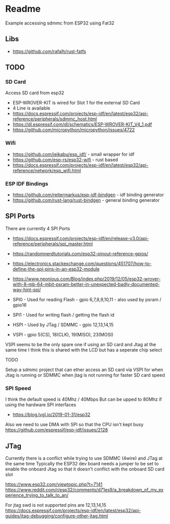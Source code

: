 # Readme

Example accessing sdmmc from ESP32 using Fat32

## Libs

  * https://github.com/rafalh/rust-fatfs

## TODO

### SD Card

Access SD card from esp32

  * ESP-WROVER-KIT is wired for Slot 1 for the external SD Card
  * 4 Line is available
  * https://docs.espressif.com/projects/esp-idf/en/latest/esp32/api-reference/peripherals/sdmmc_host.html
  * https://dl.espressif.com/dl/schematics/ESP-WROVER-KIT_V4_1.pdf
  * https://github.com/micropython/micropython/issues/4722

### Wifi

  * https://github.com/jeikabu/esp_idf/ - small wrapper for idf
  * https://github.com/esp-rs/esp32-wifi - rust based
  * https://docs.espressif.com/projects/esp-idf/en/latest/esp32/api-reference/network/esp_wifi.html

### ESP IDF Bindings

  * https://github.com/reitermarkus/esp-idf-bindgen - idf binding generator
  * https://github.com/rust-lang/rust-bindgen - general binding generator


## SPI Ports

There are currently 4 SPI Ports

  * https://docs.espressif.com/projects/esp-idf/en/release-v3.0/api-reference/peripherals/spi_master.html
  * https://randomnerdtutorials.com/esp32-pinout-reference-gpios/
  * https://electronics.stackexchange.com/questions/451707/how-to-define-the-spi-pins-in-an-esp32-module
  * https://www.neonious.com/Blog/index.php/2019/12/05/esp32-wrover-with-8-mb-64-mbit-psram-better-in-unexpected-badly-documented-way-hint-spi/

  * SPI0 - Used for reading Flash - gpio 6,7,8,9,10,11 - also used by psram / gpio16
  * SPI1 - Used for writing flash / getting the flash id
  * HSPI - Used by JTag / SDMMC - gpio 12,13,14,15
  * VSPI - gpio 5(CS), 18(CLK), 19(MISO), 23(MOSI)

VSPI seems to be the only spare one if using an SD card and Jtag at the same time
I think this is shared with the LCD but has a seperate chip select


TODO

Setup a sdmmc project that can ether access an SD card via VSPI for when Jtag is running
or SDMMC when jtag is not running for faster SD card speed


### SPI Speed

I think the default speed is 40Mhz / 40Mbps
But can be upped to 80Mhz if using the hardware SPI interfaces

  * https://blog.lvgl.io/2019-01-31/esp32

Also we need to use DMA with SPI so that the CPU isn't kept busy
https://github.com/espressif/esp-idf/issues/2128


## JTag

Currently there is a conflict while trying to use SDMMC (4wire) and JTag at the same time
Typically the ESP32 dev board needs a jumper to be set to enable the onboard Jtag so that it doesn't conflict with the onboard SD card slot

https://www.esp32.com/viewtopic.php?t=7141
https://www.reddit.com/r/esp32/comments/d71es9/a_breakdown_of_my_experience_trying_to_talk_to_an/


For jtag swd is not supported
pins are 12,13,14,15
https://docs.espressif.com/projects/esp-idf/en/latest/esp32/api-guides/jtag-debugging/configure-other-jtag.html
